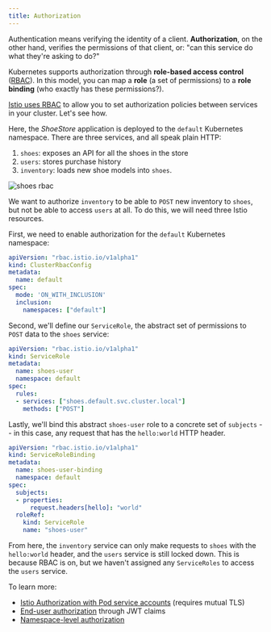 ```yaml
---
title: Authorization
---
```


Authentication means verifying the identity of a client. **Authorization**, on the other hand, verifies the permissions of that client, or: "can this service do what they're asking to do?"

Kubernetes supports authorization through **role-based access control** ([RBAC](https://kubernetes.io/docs/reference/access-authn-authz/rbac/#api-overview)). In this model, you can map a **role** (a set of permissions) to a **role binding** (who exactly has these permissions?).

[Istio uses RBAC](https://istio.io/docs/concepts/security/#authorization) to allow you to set authorization policies between services in your cluster. Let's see how.

Here, the _ShoeStore_ application is deployed to the `default` Kubernetes namespace. There are three services, and all speak plain HTTP:
1. `shoes`: exposes an API for all the shoes in the store
2. `users`: stores purchase history
3. `inventory`: loads new shoe models into `shoes`.

![shoes rbac](/images/rbac.png)

We want to authorize `inventory` to be able to `POST` new inventory to `shoes`, but not be able to access `users` at all. To do this, we will need three Istio resources.

First, we need to enable authorization for the `default` Kubernetes namespace:

```YAML
apiVersion: "rbac.istio.io/v1alpha1"
kind: ClusterRbacConfig
metadata:
  name: default
spec:
  mode: 'ON_WITH_INCLUSION'
  inclusion:
    namespaces: ["default"]
```

Second, we'll define our `ServiceRole`, the abstract set of permissions to `POST` data to the `shoes` service:

```YAML
apiVersion: "rbac.istio.io/v1alpha1"
kind: ServiceRole
metadata:
  name: shoes-user
  namespace: default
spec:
  rules:
  - services: ["shoes.default.svc.cluster.local"]
    methods: ["POST"]
```

Lastly, we'll bind this abstract `shoes-user` role to a concrete set of `subjects` -- in this case, any request that has the `hello:world` HTTP header.

```YAML
apiVersion: "rbac.istio.io/v1alpha1"
kind: ServiceRoleBinding
metadata:
  name: shoes-user-binding
  namespace: default
spec:
  subjects:
  - properties:
      request.headers[hello]: "world"
  roleRef:
    kind: ServiceRole
    name: "shoes-user"
```

From here, the `inventory` service can only make requests to `shoes` with the `hello:world` header, and the `users` service is still locked down. This is because RBAC is on, but we haven't assigned any `ServiceRoles` to access the `users` service.

To learn more:

- [Istio Authorization with Pod service accounts](https://istio.io/docs/tasks/security/authz-http/#step-2-allowing-access-to-the-details-and-reviews-services) (requires mutual TLS)
- [End-user authorization](https://istio.io/blog/2018/istio-authorization/#using-authenticated-client-identities) through JWT claims
- [Namespace-level authorization](https://istio.io/docs/tasks/security/authz-http/#enforcing-namespace-level-access-control)